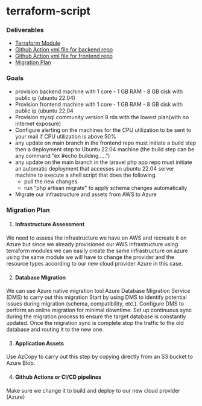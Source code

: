 # terraform-script

  ### Deliverables
- [Terraform Module](https://github.com/Marwan465/terraform-script/tree/main/Terraform-aws-module)
- [Github Action yml file for backend repo](https://github.com/Marwan465/ObelionBackend/blob/11.x/.github/workflows/deploy.yml)
- [Github Action yml file for frontend repo](https://github.com/Marwan465/Obelion-Frontend/blob/master/.github/workflows/deploy.yml)
- [Migration Plan](https://github.com/Marwan465/terraform-script/blob/main/README.md#migration-plan)

### Goals 
- provision backend machine with 1 core - 1 GB RAM - 8 GB disk with public ip (ubuntu 22.04)
- Provision frontend machine with 1 core - 1 GB RAM - 8 GB disk with public ip (ubuntu 22.04
- Provision mysql community version 8 rds with the lowest plan(with no internet exposure)
- Configure alerting on the machines for the CPU utilization to be sent to your mail if CPU utilization is above 50%
- any update on main branch in the frontend repo must initiate a build step then a deployment step to Ubuntu 22.04 machine (the build step can be any command “ex #echo building…..”)
- any update on the main branch in the laravel php app repo must initiate an automatic deployment that accesses an ubuntu 22.04 server machine to execute a shell script that does the following.
   - pull the new changes
   - run "php artisan migrate" to apply schema changes automatically
- Migrate our infrastructure and assets from AWS to Azure




### Migration Plan
1. #### Infrastructure Assessment 
  We need to assess the infrastructure we have on AWS and recreate it on Azure but since we already provisioned our AWS infrastructure using terraform modules we can easily create the same infrastructure on azure using the same module we will have to change the provider and the resource types according to our new cloud provider Azure in this case.

2. #### Database Migration
  We can use Azure native migration tool Azure Database Migration Service (DMS) to carry out this migration
Start by using DMS to identify potential issues during migration (schema, compatibility, etc.).
Configure DMS to perform an online migration for minimal downtime.
Set up continuous sync during the migration process to ensure the target database is constantly updated.
Once the migration sync is complete stop the traffic to the old database and routing it to the new one.

3. #### Application Assets
  Use AzCopy to carry out this step by copying directly from an S3 bucket to Azure Blob.

4. #### Github Actions or CI/CD pipelines
Make sure we change it to build and deploy to our new cloud provider (Azure)
  




